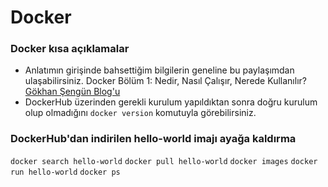 # Docker

### Docker kısa açıklamalar
* Anlatımın girişinde bahsettiğim bilgilerin geneline bu paylaşımdan ulaşabilirsiniz. 
Docker Bölüm 1: Nedir, Nasıl Çalışır, Nerede Kullanılır? [Gökhan Şengün Blog'u](https://gokhansengun.com/docker-nedir-nasil-calisir-nerede-kullanilir/)
* DockerHub üzerinden gerekli kurulum yapıldıktan sonra doğru kurulum olup olmadığını `docker version` komutuyla görebilirsiniz.

### DockerHub'dan indirilen hello-world imajı ayağa kaldırma
`docker search hello-world`
`docker pull hello-world`
`docker images`
`docker run hello-world`
`docker ps`